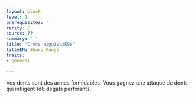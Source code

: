 ```yaml
---
layout: block
level: 1
prerequisites: ''
rarity: C
source: ??
summary: '-'
title: "Crocs aiguis\xE9s"
titleEN: Sharp Fangs
traits:
- general

---
```


<p><span id="ctl00_MainContent_DetailedOutput">Vos dents sont des armes formidables. Vous gagnez une attaque de dents qui infligent 1d8 dégâts perforants.&nbsp;</span></p>